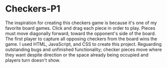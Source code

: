 # Checkers-P1
The inspiration for creating this checkers game is because it's one of my favorite board games. Click and drag each piece in order to play. Pieces must move diagonally forward, toward the opponent's side of the board. The first player to capture all opposing checkers from the board wins the game. I used HTML, JavaScript, and CSS to create this project. Reguarding outstanding bugs and unfinished functionality; checker pieces move where they want despite direction or the space already being occupied and players turn doesn't show. 
